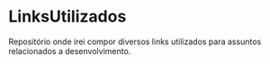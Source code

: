 # LinksUtilizados
Repositório onde irei compor diversos links utilizados para assuntos relacionados a desenvolvimento.
